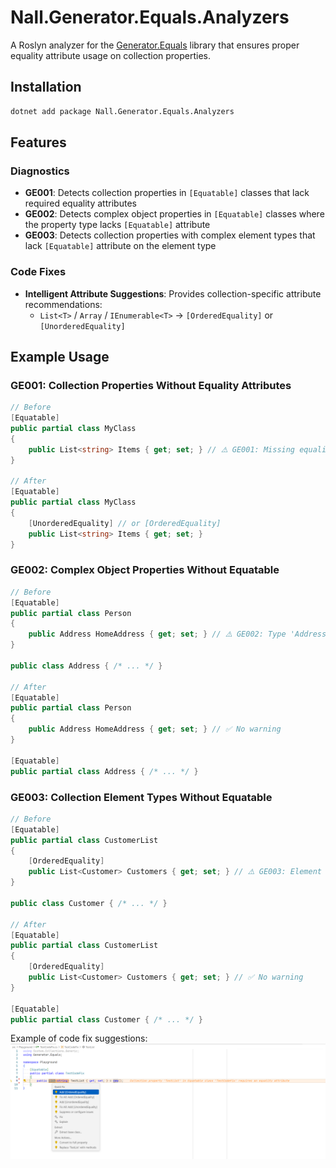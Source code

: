 # Nall.Generator.Equals.Analyzers

A Roslyn analyzer for the [Generator.Equals](https://github.com/diegofrata/Generator.Equals) library that ensures proper equality attribute usage on collection properties.

## Installation
```bash
dotnet add package Nall.Generator.Equals.Analyzers
```

## Features

### Diagnostics

- **GE001**: Detects collection properties in `[Equatable]` classes that lack required equality attributes
- **GE002**: Detects complex object properties in `[Equatable]` classes where the property type lacks `[Equatable]` attribute
- **GE003**: Detects collection properties with complex element types that lack `[Equatable]` attribute on the element type

### Code Fixes

- **Intelligent Attribute Suggestions**: Provides collection-specific attribute recommendations:
  - `List<T>` / `Array` / `IEnumerable<T>` → `[OrderedEquality]` or `[UnorderedEquality]`

## Example Usage

### GE001: Collection Properties Without Equality Attributes

```csharp
// Before
[Equatable]
public partial class MyClass
{
    public List<string> Items { get; set; } // ⚠️ GE001: Missing equality attribute
}

// After
[Equatable]
public partial class MyClass
{
    [UnorderedEquality] // or [OrderedEquality]
    public List<string> Items { get; set; }
}
```

### GE002: Complex Object Properties Without Equatable

```csharp
// Before
[Equatable]
public partial class Person
{
    public Address HomeAddress { get; set; } // ⚠️ GE002: Type 'Address' needs [Equatable]
}

public class Address { /* ... */ }

// After
[Equatable]
public partial class Person
{
    public Address HomeAddress { get; set; } // ✅ No warning
}

[Equatable]
public partial class Address { /* ... */ }
```

### GE003: Collection Element Types Without Equatable

```csharp
// Before
[Equatable]
public partial class CustomerList
{
    [OrderedEquality]
    public List<Customer> Customers { get; set; } // ⚠️ GE003: Element type 'Customer' needs [Equatable]
}

public class Customer { /* ... */ }

// After
[Equatable]
public partial class CustomerList
{
    [OrderedEquality]
    public List<Customer> Customers { get; set; } // ✅ No warning
}

[Equatable]
public partial class Customer { /* ... */ }
```

Example of code fix suggestions:
![](./assets/ge-code-fix.png)
